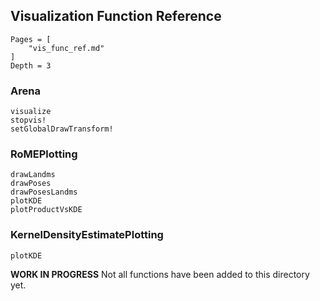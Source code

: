 ## Visualization Function Reference

```@contents
Pages = [
    "vis_func_ref.md"
]
Depth = 3
```

### Arena
```@docs
visualize
stopvis!
setGlobalDrawTransform!
```

### RoMEPlotting
```@docs
drawLandms
drawPoses
drawPosesLandms
plotKDE
plotProductVsKDE
```

### KernelDensityEstimatePlotting
```@docs
plotKDE
```

**WORK IN PROGRESS**  Not all functions have been added to this directory yet.
